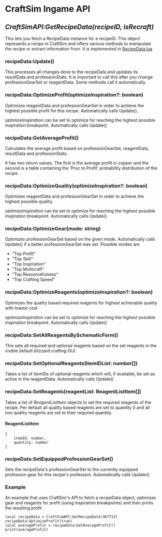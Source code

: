 # **CraftSim Ingame API**

## *CraftSimAPI:GetRecipeData(recipeID, isRecraft)*

This lets you fetch a RecipeData instance for a recipeID.
This object represents a recipe in CraftSim and offers various methods to manipulate the recipe or extract information from.
It is implemented in [RecipeData.lua](../Data/Classes/RecipeData.lua)

### recipeData:Update()

This processes all changes done to the recipeData and updates its resultData and professionStats.
It is important to call this after you change professionGearSet or reagentData. Some methods call it automatically.

### recipeData:OptimizeProfit(optimizeInspiration?: boolean)

Optimizes reagentData and professionGearSet in order to achieve the highest possible profit for this recipe. Automatically calls Update().

*optimizeInspiration* can be set to optimize for reaching the highest possible inspiration breakpoint.
Automatically calls Update()

### recipeData:GetAverageProfit()

Calculates the average profit based on professionGearSet, reagentData, resultData and professionStats. 

It has two return values. The first is the average profit in copper and the second is a table containing the 'Proc to Profit' probability distribution of the recipe.

### recipeData:OptimizeQuality(optimizeInspiration?: boolean)

Optimizes reagentData and professionGearSet in order to achieve the highest possible quality. 

*optimizeInspiration* can be set to optimize for reaching the highest possible inspiration breakpoint.
Automatically calls Update()

### recipeData:OptimizeGear(mode: string)

Optimizes professionGearSet based on the given mode. Automatically calls Update() if a better professionGearSet was set.
Possible modes are
- "Top Profit"
- "Top Skill"
- "Top Inspiration"
- "Top Multicraft"
- "Top Resourcefulness"
- "Top Crafting Speed"

### recipeData:OptimizeReagents(optimizeInspiration?: boolean)

Optimizes the quality based required reagents for highest achievable quality with lowest cost.

*optimizeInspiration* can be set to optimize for reaching the highest possible inspiration breakpoint.
Automatically calls Update()

### recipeData:SetAllReagentsBySchematicForm()

This sets all required and optional reagents based on the set reagents in the visible default blizzard crafting GUI.

### recipeData:SetOptionalReagents(itemIDList: number[])

Takes a list of itemIDs of optional reagents which will, if available, be set as active in the reagentData.
Automatically calls Update()

### recipeData:SetReagents(reagentList: ReagentListItem[])

Takes a list of *ReagentListItem* objects to set the required reagents of the recipe. Per default all quality based reagents are set to quantity 0 and all non quality reagents are set to their required quantity.

#### ReagentListItem
    {
        itemID: number,
        quantity: number
    }

### recipeData:SetEquippedProfessionGearSet()

Sets the recipeData's professionGearSet to the currently equipped profession gear for this recipe's profession.
Automatically calls Update()


### Example

An example that uses CraftSim's API to fetch a recipeData object, optimizes gear and reagents for profit (using inspiration breakpoints) and then prints the resulting profit

    local recipeData = CraftSimAPI:GetRecipeData(367713)
    recipeData:OptimizeProfit(true)
    local averageProfit = recipeData:GetAverageProfit()
    print(averageProfit)